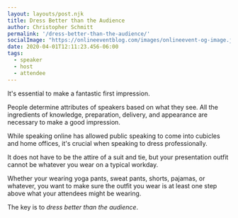 ```yaml
---
layout: layouts/post.njk
title: Dress Better than the Audience
author: Christopher Schmitt
permalink: '/dress-better-than-the-audience/'
socialImage: "https://onlineeventblog.com/images/onlineevent-og-image.jpg"
date: 2020-04-01T12:11:23.456-06:00
tags:
  - speaker
  - host
  - attendee
---
```


It's essential to make a fantastic first impression.

People determine attributes of speakers based on what they see. All the ingredients of knowledge, preparation, delivery, and appearance are necessary to make a good impression.

While speaking online has allowed public speaking to come into cubicles and home offices, it's crucial when speaking to dress professionally.

It does not have to be the attire of a suit and tie, but your presentation outfit cannot be whatever you wear on a typical workday.

Whether your wearing yoga pants, sweat pants, shorts, pajamas, or whatever, you want to make sure the outfit you wear is at least one step above what your attendees might be wearing.

The key is to *dress better than the audience*.

